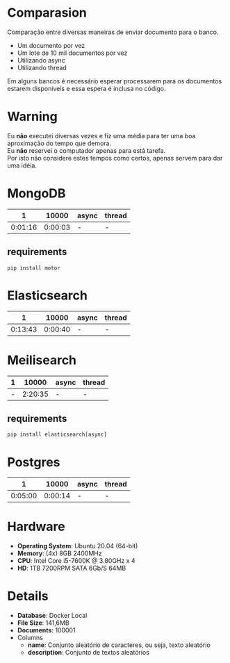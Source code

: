 # Comparasion
Comparação entre diversas maneiras de enviar documento para o banco.  
- Um documento por vez
- Um lote de 10 mil documentos por vez
- Utilizando async
- Utilizando thread

Em alguns bancos é necessário esperar processarem para os documentos estarem disponíveis e essa espera é inclusa no código.  

# Warning
Eu **não** executei diversas vezes e fiz uma média para ter uma boa aproximação do tempo que demora.  
Eu **não** reservei o computador apenas para está tarefa.  
Por isto não considere estes tempos como certos, apenas servem para dar uma idéia.  

# MongoDB
| 1       | 10000   | async   | thread  |
| ------- | ------- | ------- | ------- |
| 0:01:16 | 0:00:03 | - | - |

## requirements
`pip install motor`  

# Elasticsearch
| 1       | 10000   | async   | thread  |
| ------- | ------- | ------- | ------- |
| 0:13:43 | 0:00:40 | - | - |

# Meilisearch
| 1       | 10000   | async   | thread  |
| ------- | ------- | ------- | ------- |
| - | 2:20:35 | - | - |

## requirements
`pip install elasticsearch[async]`  

# Postgres
| 1       | 10000   | async   | thread  |
| ------- | ------- | ------- | ------- |
| 0:05:00 | 0:00:14 | - | - |

# Hardware
* **Operating System**: Ubuntu 20.04 (64-bit)  
* **Memory**: (4x) 8GB 2400MHz  
* **CPU**: Intel Core i5-7600K @ 3.80GHz x 4  
* **HD**: 1TB 7200RPM SATA 6Gb/S 64MB  

# Details
* **Database**: Docker Local  
* **File Size**: 141,6MB  
* **Documents**: 100001  
* Columns
  * **name**: Conjunto aleatório de caracteres, ou seja, texto aleatório  
  * **description**: Conjunto de textos aleatórios  